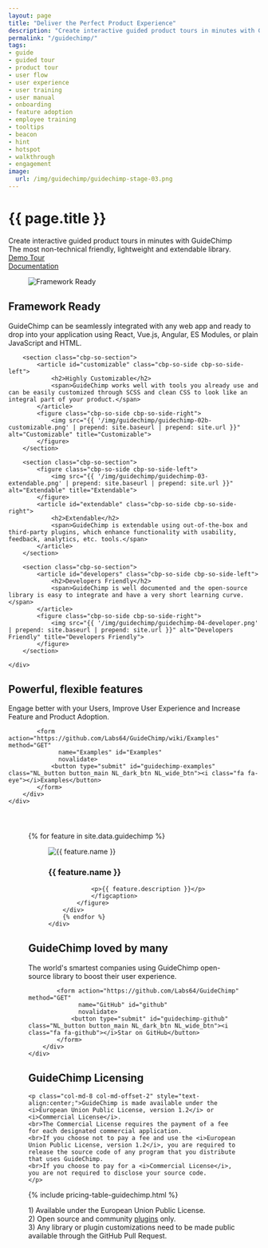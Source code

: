 ```yaml
---
layout: page
title: "Deliver the Perfect Product Experience"
description: "Create interactive guided product tours in minutes with GuideChimp - the most non-technical friendly, lightweight and extendable library."
permalink: "/guidechimp/"
tags:
- guide
- guided tour
- product tour
- user flow
- user experience
- user training
- user manual
- onboarding
- feature adoption
- employee training
- tooltips
- beacon
- hint
- hotspot
- walkthrough
- engagement
image:
  url: /img/guidechimp/guidechimp-stage-03.png
---
```


<div class="row NL_banner">
    <div class="col-md-8 col-md-offset-2 NL_about">
        <h1>{{ page.title }}</h1>
        <span>Create interactive guided product tours in minutes with GuideChimp<br/>The most non-technical friendly, lightweight and extendable library.</span>
        <div class="row">
            <div class="col-md-4 col-md-offset-2">
                <a href="#" id="guidechimp-demo"
                   class="NL_button button_main NL_light_btn" role="button"><i class="fa fa-eye"></i>Demo Tour</a>
            </div>
            <div class="col-md-4">
                <a href="https://github.com/Labs64/GuideChimp/wiki" id="guidechimp-documentation"
                   class="NL_button button_main NL_light_btn" role="button"><i class="fa fa-book"></i>Documentation</a>
            </div>
        </div>
    </div>
</div>

<div class="row">
    <div id="cbp-so-scroller" class="cbp-so-scroller NL_intro">
        <section class="cbp-so-section">
            <figure class="cbp-so-side cbp-so-side-left">
                <img src="{{ '/img/guidechimp/guidechimp-01-framework.png' | prepend: site.baseurl | prepend: site.url }}" alt="Framework Ready" title="Framework Ready">
            </figure>
            <article id="framework" class="cbp-so-side cbp-so-side-right">
                <h2>Framework Ready</h2>
                <span>GuideChimp can be seamlessly integrated with any web app and ready to drop into your application using React, Vue.js, Angular, ES Modules, or plain JavaScript and HTML.</span>
            </article>
        </section>

        <section class="cbp-so-section">
            <article id="customizable" class="cbp-so-side cbp-so-side-left">
                <h2>Highly Customizable</h2>
                <span>GuideChimp works well with tools you already use and can be easily customized through SCSS and clean CSS to look like an integral part of your product.</span>
            </article>
            <figure class="cbp-so-side cbp-so-side-right">
                <img src="{{ '/img/guidechimp/guidechimp-02b-customizable.png' | prepend: site.baseurl | prepend: site.url }}" alt="Customizable" title="Customizable">
            </figure>
        </section>

        <section class="cbp-so-section">
            <figure class="cbp-so-side cbp-so-side-left">
                <img src="{{ '/img/guidechimp/guidechimp-03-extendable.png' | prepend: site.baseurl | prepend: site.url }}" alt="Extendable" title="Extendable">
            </figure>
            <article id="extendable" class="cbp-so-side cbp-so-side-right">
                <h2>Extendable</h2>
                <span>GuideChimp is extendable using out-of-the-box and third-party plugins, which enhance functionality with usability, feedback, analytics, etc. tools.</span>
            </article>
        </section>

        <section class="cbp-so-section">
            <article id="developers" class="cbp-so-side cbp-so-side-left">
                <h2>Developers Friendly</h2>
                <span>GuideChimp is well documented and the open-source library is easy to integrate and have a very short learning curve.</span>
            </article>
            <figure class="cbp-so-side cbp-so-side-right">
                <img src="{{ '/img/guidechimp/guidechimp-04-developer.png' | prepend: site.baseurl | prepend: site.url }}" alt="Developers Friendly" title="Developers Friendly">
            </figure>
        </section>

    </div>
</div>

<div class="row">
    <div class="col-md-12 NL_form_light NL_block">
        <div class="col-md-8 col-md-offset-2 NL_form_light_text">
            <h2>Powerful, flexible features</h2>
            <span>Engage better with your Users, Improve User Experience and Increase Feature and Product Adoption.</span>

            <form action="https://github.com/Labs64/GuideChimp/wiki/Examples" method="GET"
                  name="Examples" id="Examples"
                  novalidate>
                <button type="submit" id="guidechimp-examples" class="NL_button button_main NL_dark_btn NL_wide_btn"><i class="fa fa-eye"></i>Examples</button>
            </form>
        </div>
    </div>
</div>

<div id="features" class="row">
    <div style="padding:40px;">
        {% for feature in site.data.guidechimp %}
        <div class="col-md-3 NL_feature" id="feature-{{ feature.name | slugify }}">
            <figure class="hover_effect">
                <figcaption>
                <img src="{{ feature.icon | prepend: site.baseurl | prepend: site.url }}" alt="{{ feature.name }}"/>
                <h3>
                {{ feature.name }}
                </h3>

                <p>{{ feature.description }}</p>
                </figcaption>
            </figure>
        </div>
        {% endfor %}
    </div>
</div>

<div class="row">
    <div class="col-md-12 NL_form_light NL_block">
        <div class="col-md-8 col-md-offset-2 NL_form_light_text">
            <h2>GuideChimp loved by many</h2>
            <span>The world's smartest companies using GuideChimp open-source library to boost their user experience.</span>

            <form action="https://github.com/Labs64/GuideChimp" method="GET"
                  name="GitHub" id="github"
                  novalidate>
                <button type="submit" id="guidechimp-github" class="NL_button button_main NL_dark_btn NL_wide_btn"><i class="fa fa-github"></i>Star on GitHub</button>
            </form>
        </div>
    </div>
</div>

<div class="row NL_block">
    <h2 id="guidechimp-licensing" class="col-md-12">GuideChimp Licensing</h2>

    <p class="col-md-8 col-md-offset-2" style="text-align:center;">GuideChimp is made available under the <i>European Union Public License, version 1.2</i> or <i>Commercial License</i>.
    <br>The Commercial License requires the payment of a fee for each designated commercial application.
    <br>If you choose not to pay a fee and use the <i>European Union Public License, version 1.2</i>, you are required to release the source code of any program that you distribute that uses GuideChimp.
    <br>If you choose to pay for a <i>Commercial License</i>, you are not required to disclose your source code.
    </p>
</div>

<div class="row NL_block NL_pricing">
    {% include pricing-table-guidechimp.html %}
</div>

<div class="row NL_block">
    <p class="col-md-8 col-md-offset-2">1) Available under the European Union Public License.
    <br>2) Open source and community <a href="https://github.com/Labs64/GuideChimp/wiki/Plugins" target="_blank" rel="noopener nofollow">plugins</a> only.
    <br>3) Any library or plugin customizations need to be made public available through the GitHub Pull Request.
    </p>
</div>

<script type="text/javascript" src="https://cdn.jsdelivr.net/npm/guidechimp@4/dist/guidechimp.min.js"></script>
<script type="text/javascript" src="https://cdn.jsdelivr.net/npm/guidechimp@4/dist/plugins/beacons.min.js"></script>
<link rel="stylesheet" type="text/css" href="https://cdn.jsdelivr.net/npm/guidechimp@4/dist/guidechimp.min.css"/>
<link rel="stylesheet" type="text/css" href="https://cdn.jsdelivr.net/npm/guidechimp@4/dist/plugins/beacons.min.css">

<script>
    GuideChimp.extend(guideChimpPluginBeacons);
    var tourGuideChimp = [
        {
            element: '#guidechimp-demo',
            title: 'GuideChimp Demo',
            description: 'See GuideChimp in action, right here & now, on your screen.'
        },
        {
            element: '#guidechimp-documentation',
            title: 'GuideChimp Documentation',
            description: 'In GuideChimp Wiki, you will see how to install and configure GuideChimp for your needs, as well as lots of useful examples and tips.',
            buttons: [
                {
                    title: 'Open Wiki',
                    class: 'NL_button button_main NL_dark_btn NL_wide_btn',
                    onClick: function () {
                        window.open('https://github.com/Labs64/GuideChimp/wiki', '_blank');
                    }
                }
            ]
        },
        {
            element: '#guidechimp-examples',
            title: 'GuideChimp Examples',
            description: 'See all GuideChimp examples in action at CodePen and live Websites.',
            buttons: [
                {
                    title: 'See Examples',
                    class: 'NL_button button_main NL_dark_btn NL_wide_btn',
                    onClick: function () {
                        window.open('https://github.com/Labs64/GuideChimp/wiki/Examples', '_blank');
                    }
                }
            ]
        },
        {
            element: '#feature-guidechimp-chrome-extension',
            title: 'GuideChimp Chrome Extension',
            description: 'Start guided tour on any website with GuideChimp Chrome Extension and ZERO! code.',
            buttons: [
                {
                    title: 'Install Chrome Extension',
                    class: 'NL_button button_main NL_dark_btn NL_wide_btn',
                    onClick: function () {
                        window.open('https://chrome.google.com/webstore/detail/guidechimp-chrome-extensi/afecedbgkfoijeligfjflidfddndnjng', '_blank');
                    }
                }
            ]
        },
        {
            element: '#guidechimp-github',
            title: 'GuideChimp is Open Source',
            description: 'If you like GuideChimp, give us a star on GitHub ⭐',
            buttons: [
                {
                    title: 'Star on GitHub',
                    class: 'NL_button button_main NL_dark_btn NL_wide_btn',
                    onClick: function () {
                        window.open('https://github.com/Labs64/GuideChimp/stargazers', '_blank');
                    }
                }
            ]
        }
    ];
    var guideChimp = GuideChimp(tourGuideChimp);
    document.querySelector('#guidechimp-demo').onclick = function () {
        guideChimp.start();
    };
    var beacons = [{
        element: '#guidechimp-demo',
        position: 'top-left',
        boundary: 'outer',
        class: 'beacon-white',
        onClick() {
            guideChimp.start();
        },
    }];
    var guideChimpBeacon = GuideChimp.beacons(beacons, {
        boundary: 'outer'
    });
    guideChimpBeacon.showAll();
</script>

<style>
    .gc-tooltip {
        max-width: 450px;
    }

    .beacon-white {
        background-color: rgba(255, 255, 255, 1) !important;
    }
    .beacon-white:before {
        box-shadow: 0px 0px 3px 3px rgba(255, 255, 255, 0.7) !important;
    }
    .beacon-white.gc-beacon {
        background: linear-gradient(rgba(255, 255, 255, 0.7), rgba(255, 255, 255, 1));
    }
</style>

